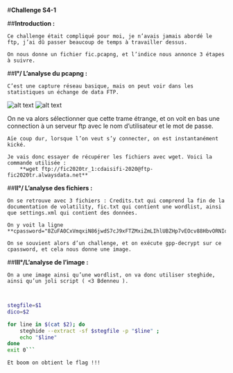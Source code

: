 #**Challenge S4-1**

##**Introduction :**

	Ce challenge était compliqué pour moi, je n’avais jamais abordé le ftp, j’ai dû passer beaucoup de temps à travailler dessus.

	On nous donne un fichier fic.pcapng, et l’indice nous annonce 3 étapes à suivre.


##**I°/ L’analyse du pcapng :**

	C’est une capture réseau basique, mais on peut voir dans les statistiques un échange de data FTP.

![alt text](https://github.com/T-Ratnosaure/Writeups/ficS41/image1.png "Image 1")
![alt text](https://github.com/T-Ratnosaure/Writeups/ficS41/image2.png "Image 2")

	
On ne va alors sélectionner que cette trame étrange, et on voit en bas une connection à un serveur ftp avec le nom d’utilisateur et le mot de passe.
	

	Aïe coup dur, lorsque l’on veut s’y connecter, on est instantanément kické.

	Je vais donc essayer de récupérer les fichiers avec wget. Voici la commande utilisée : 
		**wget ftp://fic2020tr_1:cdaisifi-2020@ftp-fic2020tr.alwaysdata.net**

##**II°/ L’analyse des fichiers :**


	On se retrouve avec 3 fichiers : Credits.txt qui comprend la fin de la documentation de volatility, fic.txt qui contient une wordlist, ainsi que settings.xml qui contient des données.

	On y voit la ligne 	**cpassword="8ZuFA0CxVmqxiN86jwdS7cJ9xFTZMxiZmLIhlUBZHp7vEOcv88HbvORNIo8pQ/E9iuNzk2omHvJb7p7lvAYN7Q"**

	On se souvient alors d’un challenge, et on exécute gpp-decrypt sur ce cpassword, et cela nous donne une image.

##**III°/L’analyse de l’image :**

	On a une image ainsi qu’une wordlist, on va donc utiliser steghide, ainsi qu’un joli script ( <3 Bdenneu ).

	
```bash


stegfile=$1
dico=$2

for line in $(cat $2); do
	steghide --extract -sf $stegfile -p "$line" ;
	echo "$line"
done
exit 0```

Et boom on obtient le flag !!!
